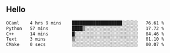## Hello
<!--START_SECTION:waka-->

```txt
OCaml    4 hrs 9 mins    ███████████████████░░░░░░   76.61 %
Python   57 mins         ████▒░░░░░░░░░░░░░░░░░░░░   17.72 %
C++      14 mins         █░░░░░░░░░░░░░░░░░░░░░░░░   04.46 %
Text     3 mins          ▒░░░░░░░░░░░░░░░░░░░░░░░░   01.10 %
CMake    0 secs          ░░░░░░░░░░░░░░░░░░░░░░░░░   00.07 %
```

<!--END_SECTION:waka-->
